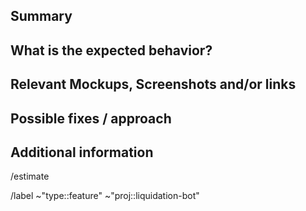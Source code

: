 <!---
1. Before opening a new issue, make sure it isn't a duplicate.

2. Include the name of the affected component, eg: account-transaction-list or scan-address

3. Fill all proposed paragraphs (even with NA, if nothing available)
--->

## Summary
<!--- Summarize the feature concisely --->



## What is the expected behavior?
<!--- What the user should see / can do --->



## Relevant Mockups, Screenshots and/or links
<!--- Paste or link any relevant mockups or screenshot that describe the feature. --->



## Possible fixes / approach
<!--- If you can, link to the line of code that might be responsible for the problem or describe how to solve it  --->



## Additional information
<!--- anything that might be important for whoever works with this issue )  --->



<!--- --------------------------------------------------- --->

<!--- if you already know, please add an estimate eg. 2h or 1d, else leave it as it is--->
/estimate



<!--- these standard labels will be added to this issue, leave it as it is --->
/label ~"type::feature" ~"proj::liquidation-bot"
